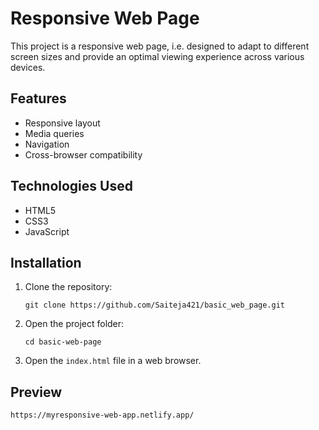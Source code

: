 # Responsive Web Page

This project is a responsive web page, i.e. designed to adapt to different screen sizes and provide an optimal viewing experience across various devices.

## Features

- Responsive layout
- Media queries
- Navigation
- Cross-browser compatibility

## Technologies Used

- HTML5
- CSS3
- JavaScript

## Installation

1. Clone the repository:

   ```
   git clone https://github.com/Saiteja421/basic_web_page.git
   ```

2. Open the project folder:

   ```
   cd basic-web-page
   ```

3. Open the `index.html` file in a web browser.

## Preview
   ```
   https://myresponsive-web-app.netlify.app/
   ```
